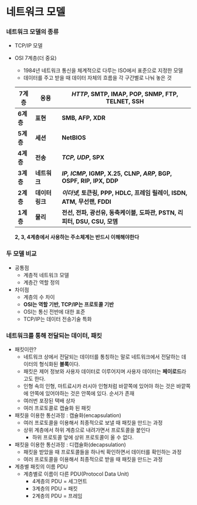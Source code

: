 

# 네트워크 모델

### 네트워크 모델의 종류

- TCP/IP 모델

- OSI 7계층(더 중요)

  - 1984년 네트워크 통신을 체계적으로 다루는 ISO에서 표준으로 지정한 모델
  - 데이터를 주고 받을 때 데이터 자체의 흐름을 각 구간별로 나눠 놓은 것

  | 7계층     | 응용            | *HTTP*, SMTP, IMAP, POP, SNMP, FTP, TELNET, SSH              |
  | --------- | --------------- | ------------------------------------------------------------ |
  | **6계층** | **표현**        | **SMB, AFP, XDR**                                            |
  | **5계층** | **세션**        | **NetBIOS**                                                  |
  | **4계층** | **전송**        | ***TCP, UDP*, SPX**                                          |
  | **3계층** | **네트워크**    | ***IP, ICMP*, IGMP, X.25, CLNP, *ARP*, BGP, OSPF, RIP, IPX, DDP** |
  | **2계층** | **데이터 링크** | ***이더넷*, 토큰링, PPP, HDLC, 프레임 릴레이, ISDN, ATM, 무선랜, FDDI** |
  | **1계층** | **물리**        | **전선, 전파, 광선유, 동축케이블, 도파관, PSTN, 리피터, DSU, CSU, 모뎀** |

  **2, 3, 4계층에서 사용하는 주소체계는 반드시 이해해야한다**

### 두 모델 비교

- 공통점
  - 계층적 네트워크 모델
  - 계층간 역할 정의
- 차이점
  - 계층의 수 차이
  - **OSI는 역할 기반, TCP/IP는 프로토콜 기반**
  - OSI는 통신 전반에 대한 표준
  - TCP/IP는 데이터 전송기술 특화



### 네트워크를 통해 전달되는 데이터, 패킷

- 패킷이란?
  - 네트워크 상에서 전달되는 데이터를 통칭하는 말로 네트워크에서 전달하는 데이터의 형식화된 **블록**이다.
  - 패킷은 제어 정보와 사용자 데이터로 이루어지며 사용자 데이터는 **페이로드**라고도 한다.
  - 인형 속의 인형, 마트료시카 러시아 인형처럼 바깥쪽에 있어야 하는 것은 바깥쪽에 안쪽에 있어야하는 것은 안쪽에 있다. 순서가 존재
  - 여러번 포장된 택배 상자
  - 여러 프로토콜로 캡슐화 된 패킷
- 패킷을 이용한 통신과정 : 캡슐화(encapsulation)
  - 여러 프로토콜을 이용해서 최종적으로 보낼 때 패킷을 만드는 과정
  - 상위 계층에서 하위 계층으로 내려가면서 프로토콜을 붙인다
    - 하위 프로토콜 앞에 상위 프로토콜이 올 수 없다.
- 패킷을 이용한 통신과정 : 디캡슐화(decapsulation)
  - 패킷을 받았을 때 프로토콜들을 하나씩 확인하면서 데이터를 확인하는 과정
  - 여러 프로토콜을 이용해서 최종적으로 받을 때 패킷을 만드는 과정
- 계층별 패킷의 이름 PDU
  - 계층별로 이름이 다른 PDU(Protocol Data Unit)
    - 4계층의 PDU = 세그먼트
    - 3계층의 PDU = 패킷
    - 2계층의 PDU = 프레임

